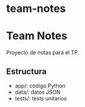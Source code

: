 # team-notes
# Team Notes

Proyecto de notas para el TP.  

## Estructura
- app/: código Python
- data/: datos JSON
- tests/: tests unitarios